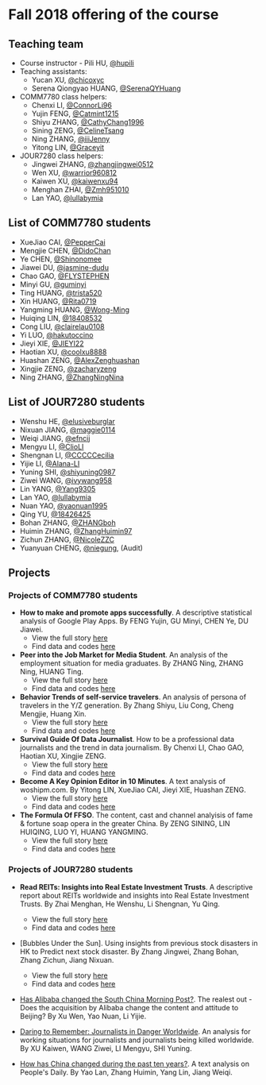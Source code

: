 # Fall 2018 offering of the course

## Teaching team

- Course instructor - Pili HU, [@hupili](https://github.com/hupili/)
- Teaching assistants:
  - Yucan XU, [@chicoxyc](https://github.com/ChicoXYC/)
  - Serena Qiongyao HUANG, [@SerenaQYHuang](https://github.com/SerenaQYHuang)
- COMM7780 class helpers:
  - Chenxi LI, [@ConnorLi96](https://github.com/ConnorLi96)
  - Yujin FENG, [@Catmint1215](https://github.com/Catmint1215)
  - Shiyu ZHANG, [@CathyChang1996](https://github.com/CathyChang1996)
  - Sining ZENG, [@CelineTsang](https://github.com/CelineTsang)
  - Ning ZHANG, [@iiiJenny](https://github.com/iiiJenny)
  - Yitong LIN, [@Graceyit](https://github.com/graceyit)
- JOUR7280 class helpers:
  - Jingwei ZHANG, [@zhangjingwei0512](https://github.com/zhangjingwei0512)
  - Wen XU, [@warrior960812](https://github.com/warrior960812)
  - Kaiwen XU, [@kaiwenxu94](https://github.com/kaiwenxu94)
  - Menghan ZHAI, [@Zmh951010](https://github.com/Zmh951010)
  - Lan YAO, [@lullabymia](https://github.com/lullabymia)

## List of COMM7780 students

- XueJiao CAI, [@PepperCai](https://github.com/PepperCai)
- Mengjie CHEN, [@DidoChan](https://github.com/DidoChan)
- Ye CHEN, [@Shinonomee](https://github.com/Shinonomee)
- Jiawei DU, [@jasmine-dudu](https://github.com/jasmine-dudu)
- Chao GAO, [@FLYSTEPHEN](https://github.com/FLYSTEPHEN)
- Minyi GU, [@guminyi](https://github.com/guminyi)
- Ting HUANG, [@trista520](https://github.com/trista520)
- Xin HUANG, [@Rita0719](https://github.com/Rita0719)
- Yangming HUANG, [@Wong-Ming](https://github.com/Wong-Ming)
- Huiqing LIN, [@18408532](https://github.com/18408532)
- Cong LIU, [@clairelau0108](https://github.com/clairelau0108)
- Yi LUO, [@hakutoccino](https://github.com/hakutoccino)
- Jieyi XIE, [@JIEYI22](https://github.com/JIEYI22)
- Haotian XU, [@coolxu8888](https://github.com/coolxu8888)
- Huashan ZENG, [@AlexZenghuashan](https://github.com/AlexZenghuashan)
- Xingjie ZENG, [@zacharyzeng](https://github.com/zacharyzeng)
- Ning ZHANG, [@ZhangNingNina](https://github.com/ZhangNingNina/)

## List of JOUR7280 students

- Wenshu HE, [@elusiveburglar](https://github.com/elusiveburglar)
- Nixuan JIANG, [@maggie0114](https://github.com/maggie0114)
- Weiqi JIANG, [@efncij](https://github.com/efncij)
- Mengyu LI, [@ClioLI](https://github.com/ClioLI)
- Shengnan LI, [@CCCCCecilia](https://github.com/CCCCCecilia)
- Yijie LI, [@Alana-LI](https://github.com/Alana-LI)
- Yuning SHI, [@shiyuning0987](https://github.com/shiyuning0987)
- Ziwei WANG, [@ivywang958](https://github.com/ivywang958)
- Lin YANG, [@Yang9305](https://github.com/Yang9305)
- Lan YAO, [@lullabymia](https://github.com/lullabymia)
- Nuan YAO, [@yaonuan1995](https://github.com/yaonuan1995)
- Qing YU, [@18426425](https://github.com/18426425)
- Bohan ZHANG, [@ZHANGboh](https://github.com/ZHANGboh)
- Huimin ZHANG, [@ZhangHuimin97](https://github.com/ZhangHuimin97)
- Zichun ZHANG, [@NicoleZZC](https://github.com/NicoleZZC)
- Yuanyuan CHENG, [@niegung](https://github.com/niegung), (Audit)

## Projects

### Projects of COMM7780 students

- **How to make and promote apps successfully**. A descriptive statistical analysis of Google Play Apps. By FENG Yujin, GU Minyi, CHEN Ye, DU Jiawei.
    - View the full story [here](https://catmint1215.github.io/)
    - Find data and codes [here](https://github.com/data-projects-archive/201812-BigData-final-project-GoogleAppStore)
- **Peer into the Job Market for Media Student**. An analysis of the employment situation for media graduates. By ZHANG Ning, ZHANG Ning, HUANG Ting.
    - View the full story [here](https://zhangningnina.github.io/big-road/)
    - Find data and codes [here](https://github.com/data-projects-archive/201812-job_market_for_media_student)
- **Behavior Trends of self-service travelers**. An analysis of persona of travelers in the Y/Z generation. By Zhang Shiyu, Liu Cong, Cheng Mengjie, Huang Xin.
    - View the full story [here](https://nbviewer.jupyter.org/github/CathyChang1996/Behavior-Trends-of-self-service-travelers/blob/master/report/Behavior%20trend%20of%20self-service%20travelers.ipynb?jyfyj)
    - Find data and codes [here](https://github.com/data-projects-archive/201812-Behavior-Trends-of-self-service-travelers)
- **Survival Guide Of Data Journalist**. How to be a professional data journalists and the trend in data journalism. By Chenxi LI, Chao GAO, Haotian XU, Xingjie ZENG.
    - View the full story [here](https://flystephen.github.io/DJ-insight/)
    - Find data and codes [here](https://github.com/data-projects-archive/201812-survival-guide-of-data-journalist)
- **Become A Key Opinion Editor in 10 Minutes**. A text analysis of woshipm.com. By Yitong LIN, XueJiao CAI, Jieyi XIE, Huashan ZENG.
    - View the full story [here](https://github.com/Graceyit/BigData-Final-Project-woshipm.com/blob/master/Data%20presentation/woshipm.com%20Final%20Report.pdf)
    - Find data and codes [here](https://github.com/data-projects-archive/201812-BigData-Final-Project-woshipm.com)
- **The Formula Of FFSO**. The content, cast and channel analyisis of fame & fortune soap opera in the greater China. By ZENG SINING, LIN HUIQING, LUO YI, HUANG YANGMING.
    - View the full story [here](https://github.com/CelineTsang/The-Formula-Of-FFSO/blob/master/the%20formula%20of%20ffso.pptx?raw=true)
    - Find data and codes [here](https://github.com/CelineTsang/The-Formula-Of-FFSO)



### Projects of JOUR7280 students

- **Read REITs: Insights into Real Estate Investment Trusts**. A descriptive report about REITs worldwide and insights into Real Estate Investment Trusts. By Zhai Menghan, He Wenshu, Li Shengnan, Yu Qing.
    - View the full story [here](https://zmh951010.github.io/Read-REITs2/)
    - Find data and codes [here](https://github.com/data-projects-archive/201812-Group-Zhai-Menghan-REITs-Insight)
- [Bubbles Under the Sun]. Using insights from previous stock disasters in HK to Predict next stock disaster. By Zhang Jingwei, Zhang Bohan, Zhang Zichun, Jiang Nixuan.
    - View the full story [here](https://github.com/data-projects-archive/201812-bubble-project/blob/master/Bubbles_Under_the_Sun.pptx?raw=true)
    - Find data and codes [here](https://github.com/data-projects-archive/201812-bubble-project)

- [Has Alibaba changed the South China Morning Post?](). The realest out - Does the acquisition by Alibaba change the content and attitude to Beijing? By Xu Wen, Yao Nuan, Li Yijie.
- [Daring to Remember: Journalists in Danger Worldwide](https://github.com/data-projects-archive/201812-Journalists-Killed). An analysis for working situations for journalists and journalists being killed worldwide. By XU Kaiwen, WANG Ziwei, LI Mengyu, SHI Yuning.
- [How has China changed during the past ten years?](https://github.com/data-projects-archive/201812-Final-Project-for-People-s-Daily). A text analysis on People's Daily. By Yao Lan, Zhang Huimin, Yang Lin, Jiang Weiqi.